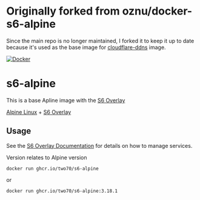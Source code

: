 # Originally forked from oznu/docker-s6-alpine

Since the main repo is no longer maintained, I forked it to keep it up to date because it's used as the base image for [cloudflare-ddns](https://github.com/users/two70/packages/container/package/cloudflare-ddns) image.

[![Docker](https://github.com/two70/s6-alpine/actions/workflows/docker-publish.yml/badge.svg)](https://github.com/two70/s6-alpine/actions/workflows/docker-publish.yml)

# s6-alpine

This is a base Apline image with the [S6 Overlay](https://github.com/just-containers/s6-overlay)

[Alpine Linux](https://alpinelinux.org/) + [S6 Overlay](https://github.com/just-containers/s6-overlay)

## Usage

See the [S6 Overlay Documentation](https://github.com/just-containers/s6-overlay) for details on how to manage services.

Version relates to Alpine version

```shell
docker run ghcr.io/two70/s6-alpine
```
or 
```shell
docker run ghcr.io/two70/s6-alpine:3.18.1
